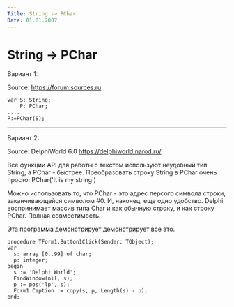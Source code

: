 ```yaml
---
Title: String -> PChar
Date: 01.01.2007
---
```



String -> PChar
===============

Вариант 1:

Source: <https://forum.sources.ru>

    var S: String;
        P: PChar;
    ....
    P:=PChar(S);


------------------------------------------------------------------------

Вариант 2:

Source: DelphiWorld 6.0 <https://delphiworld.narod.ru/>

Все функции API для работы с текстом используют неудобный тип String, а
PChar - быстрее. Преобразовать строку String в PChar очень просто:
    PChar('It is my string')

 Можно использовать то, что PChar - это
адрес персого символа строки, заканчивающейся символом #0. И, наконец,
еще одно удобство. Delphi воспринимает массив типа Char и как обычную
строку, и как строку PChar. Полная совместимость.

Эта программа
демонстрирует демонстрирует все это.

    procedure TForm1.Button1Click(Sender: TObject);
    var
      s: array [0..99] of char;
      p: integer;
    begin
      s := 'Delphi World';
      FindWindow(nil, s);
      p := pos('lp', s);
      Form1.Caption := copy(s, p, Length(s) - p);
    end;

